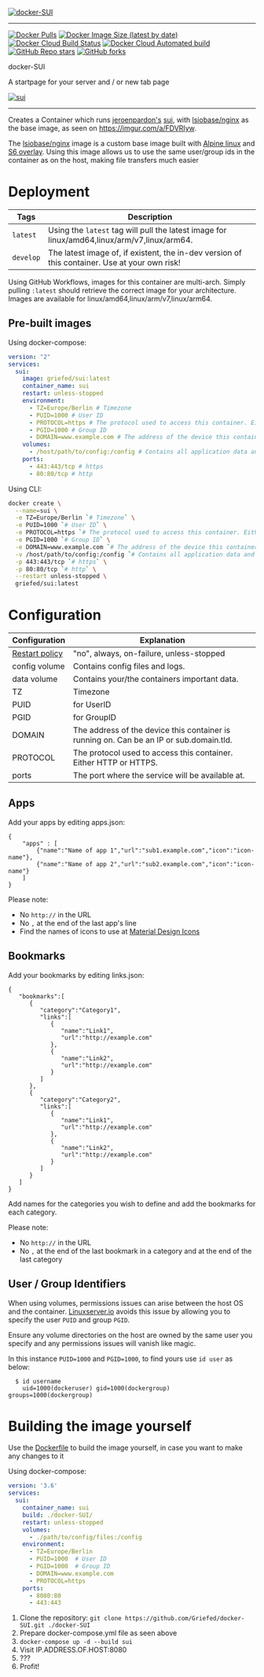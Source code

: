 [![docker-SUI](https://i.griefed.de/images/2020/11/18/docker-SUI_header.png)](https://github.com/Griefed/docker-SUI)

---

[![Docker Pulls](https://img.shields.io/docker/pulls/griefed/sui?style=flat-square)](https://hub.docker.com/repository/docker/griefed/sui)
[![Docker Image Size (latest by date)](https://img.shields.io/docker/image-size/griefed/sui?label=Image%20size&sort=date&style=flat-square)](https://hub.docker.com/repository/docker/griefed/sui)
[![Docker Cloud Build Status](https://img.shields.io/docker/cloud/build/griefed/sui?label=Docker%20build&style=flat-square)](https://hub.docker.com/repository/docker/griefed/sui)
[![Docker Cloud Automated build](https://img.shields.io/docker/cloud/automated/griefed/sui?label=Docker%20build&style=flat-square)](https://hub.docker.com/repository/docker/griefed/sui)
[![GitHub Repo stars](https://img.shields.io/github/stars/Griefed/docker-SUI?label=GitHub%20Stars&style=social)](https://github.com/Griefed/docker-SUI)
[![GitHub forks](https://img.shields.io/github/forks/Griefed/docker-SUI?label=GitHub%20Forks&style=social)](https://github.com/Griefed/docker-SUI)

docker-SUI

A startpage for your server and / or new tab page

[![sui](https://i.griefed.de/images/2020/11/18/docker-SUI_screenshot.png)](https://github.com/jeroenpardon/sui)

---

Creates a Container which runs [jeroenpardon's](https://github.com/jeroenpardon) [sui](https://github.com/jeroenpardon/sui), with [lsiobase/nginx](https://hub.docker.com/r/lsiobase/nginx) as the base image, as seen on https://imgur.com/a/FDVRIyw.

The [lsiobase/nginx](https://hub.docker.com/r/lsiobase/nginx) image is a custom base image built with [Alpine linux](https://alpinelinux.org/) and [S6 overlay](https://github.com/just-containers/s6-overlay).
Using this image allows us to use the same user/group ids in the container as on the host, making file transfers much easier

# Deployment

Tags | Description
-----|------------
`latest` | Using the `latest` tag will pull the latest image for linux/amd64,linux/arm/v7,linux/arm64.
`develop` | The latest image of, if existent, the in-dev version of this container. Use at your own risk!

Using GitHub Workflows, images for this container are multi-arch. Simply pulling `:latest` should retrieve the correct image for your architecture.
Images are available for linux/amd64,linux/arm/v7,linux/arm64.

## Pre-built images

Using docker-compose:

```docker-compose.yml
version: "2"
services:
  sui:
    image: griefed/sui:latest
    container_name: sui
    restart: unless-stopped
    environment:
      - TZ=Europe/Berlin # Timezone
      - PUID=1000 # User ID
      - PROTOCOL=https # The protocol used to access this container. Either HTTP or HTTPS.
      - PGID=1000 # Group ID
      - DOMAIN=www.example.com # The address of the device this container is running on. Can be an IP or sub.domain.tld.
    volumes:
      - /host/path/to/config:/config # Contains all application data and base-image config files
    ports:
      - 443:443/tcp # https
      - 80:80/tcp # http
```

Using CLI:

```bash
docker create \
  --name=sui \
  -e TZ=Europe/Berlin `# Timezone` \
  -e PUID=1000 `# User ID` \
  -e PROTOCOL=https `# The protocol used to access this container. Either HTTP or HTTPS.` \
  -e PGID=1000 `# Group ID` \
  -e DOMAIN=www.example.com `# The address of the device this container is running on. Can be an IP or sub.domain.tld.` \
  -v /host/path/to/config:/config `# Contains all application data and base-image config files` \
  -p 443:443/tcp `# https` \
  -p 80:80/tcp `# http` \
  --restart unless-stopped \
  griefed/sui:latest
```

# Configuration

Configuration | Explanation
------------ | -------------
[Restart policy](https://docs.docker.com/compose/compose-file/#restart) | "no", always, on-failure, unless-stopped
config volume | Contains config files and logs.
data volume | Contains your/the containers important data.
TZ | Timezone
PUID | for UserID
PGID | for GroupID
DOMAIN | The address of the device this container is running on. Can be an IP or sub.domain.tld.
PROTOCOL | The protocol used to access this container. Either HTTP or HTTPS.
ports | The port where the service will be available at.

## Apps
Add your apps by editing apps.json:

    {
	    "apps" : [
		    {"name":"Name of app 1","url":"sub1.example.com","icon":"icon-name"},
		    {"name":"Name of app 2","url":"sub2.example.com","icon":"icon-name"}
	    ]
    }

Please note:

 - No `http://` in the URL
 - No `,` at the end of the last app's line
 - Find the names  of icons to use at [Material Design Icons](https://materialdesignicons.com/)

## Bookmarks
Add your bookmarks by editing links.json:

```
{  
   "bookmarks":[  
      {  
         "category":"Category1",
         "links":[  
            {  
               "name":"Link1",
               "url":"http://example.com"
            },
            {  
               "name":"Link2",
               "url":"http://example.com"
            }
         ]
      },
      {  
         "category":"Category2",
         "links":[  
            {  
               "name":"Link1",
               "url":"http://example.com"
            },
            {  
               "name":"Link2",
               "url":"http://example.com"
            }
         ]
      }
   ]
}
```
Add names for the categories you wish to define and add the bookmarks for each category.

Please note:

 - No `http://` in the URL
 - No `,` at the end of the last bookmark in a category and at the end of the last category
 
## User / Group Identifiers

When using volumes, permissions issues can arise between the host OS and the container. [Linuxserver.io](https://www.linuxserver.io/) avoids this issue by allowing you to specify the user `PUID` and group `PGID`.

Ensure any volume directories on the host are owned by the same user you specify and any permissions issues will vanish like magic.

In this instance `PUID=1000` and `PGID=1000`, to find yours use `id user` as below:

```
  $ id username
    uid=1000(dockeruser) gid=1000(dockergroup) groups=1000(dockergroup)
```

# Building the image yourself

Use the [Dockerfile](https://github.com/Griefed/docker-SUI/Dockerfile) to build the image yourself, in case you want to make any changes to it

Using docker-compose:

```docker-compose.yml
version: '3.6'
services:
  sui:
    container_name: sui
    build: ./docker-SUI/
    restart: unless-stopped
    volumes:
      - ./path/to/config/files:/config
    environment:
      - TZ=Europe/Berlin
      - PUID=1000  # User ID
      - PGID=1000  # Group ID
      - DOMAIN=www.example.com
      - PROTOCOL=https
    ports:
      - 8080:80
      - 443:443
```

1. Clone the repository: `git clone https://github.com/Griefed/docker-SUI.git ./docker-SUI`
1. Prepare docker-compose.yml file as seen above
1. `docker-compose up -d --build sui`
1. Visit IP.ADDRESS.OF.HOST:8080
1. ???
1. Profit!
